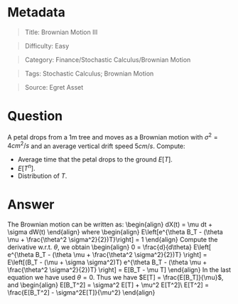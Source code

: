 # Metadata
> Title: Brownian Motion III

> Difficulty: Easy

> Category: Finance/Stochastic Calculus/Brownian Motion

> Tags: Stochastic Calculus; Brownian Motion

> Source: Egret Asset

# Question
A petal drops from a 1m tree and moves as a Brownian motion with $\sigma^2 = 4cm^2/s$ and an average vertical drift speed $5cm/s$. Compute:
- Average time that the petal drops to the ground $E[T]$.
- $E[T^n]$.
- Distribution of $T$.

# Answer
The Brownian motion can be written as:
\begin{align}
    dX(t) = \mu dt + \sigma dW(t)
\end{align}
where
\begin{align}
    E\left[e^{\theta B_T - (\theta \mu + \frac{\theta^2 \sigma^2}{2})T}\right] = 1
\end{align}
Compute the derivative w.r.t. $\theta$, we obtain
\begin{align}
    0 = \frac{d}{d\theta} E\left[ e^{\theta B_T - (\theta \mu + \frac{\theta^2 \sigma^2}{2})T} \right] = E\left[(B_T - (\mu + \sigma \sigma^2)T) e^{\theta B_T - (\theta \mu + \frac{\theta^2 \sigma^2}{2})T} \right] = E[B_T - \mu T]
\end{align}
In the last equation we have used $\theta = 0$. Thus we have $E[T] = \frac{E[B_T]}{\mu}$, and
\begin{align}
    E[B_T^2] = \sigma^2 E[T] + \mu^2 E[T^2]\\
    E[T^2] = \frac{E[B_T^2] - \sigma^2E[T]}{\mu^2}
\end{align}
